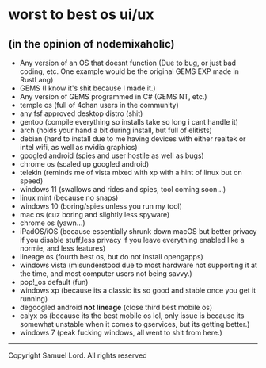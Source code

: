 # worst to best os ui/ux
## (in the opinion of nodemixaholic)
* Any version of an OS that doesnt function (Due to bug, or just bad coding, etc. One example would be the original GEMS EXP made in RustLang)
* GEMS (I know it's shit because I made it.)
* Any version of GEMS programmed in C# (GEMS NT, etc.)
* temple os (full of 4chan users in the community)
* any fsf approved desktop distro (shit)
* gentoo (compile everything so installs take so long i cant handle it)
* arch (holds your hand a bit during install, but full of elitists)
* debian (hard to install due to me having devices with either realtek or intel wifi, as well as nvidia graphics)
* googled android (spies and user hostile as well as bugs)
* chrome os (scaled up googled android)
* telekin (reminds me of vista mixed with xp with a hint of linux but on speed)
* windows 11 (swallows and rides and spies, tool coming soon...)
* linux mint (because no snaps)
* windows 10 (boring/spies unless you run my tool)
* mac os (cuz boring and slightly less spyware)
* chrome os (yawn...)
* iPadOS/iOS (because essentially shrunk down macOS but better privacy if you disable stuff,less privacy if you leave everything enabled like a normie, and less features)
* lineage os (fourth best os, but do not install opengapps)
* windows vista (misunderstood due to most hardware not supporting it at the time, and most computer users not being savvy.)
* pop!\_os default (fun)
* windows xp (because its a classic its so good and stable once you get it running)
* degoogled android **not lineage** (close third best mobile os)
* calyx os (because its the best mobile os lol, only issue is because its somewhat unstable when it comes to gservices, but its getting better.)
* windows 7 (peak fucking windows, all went to shit from here.)
---
Copyright Samuel Lord. All rights reserved
